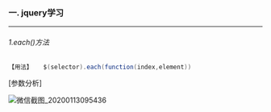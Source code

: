 ###  一. jquery学习

----------

###### 1.each()方法

~~~ java
【用法】   $(selector).each(function(index,element))
~~~

[参数分析]

![微信截图_20200113095436](https://user-images.githubusercontent.com/53646119/72229565-95332d80-35ea-11ea-8064-ef1a366525ee.png)



